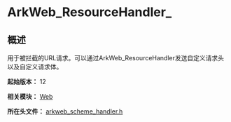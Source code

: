 # ArkWeb_ResourceHandler_

## 概述

用于被拦截的URL请求。可以通过ArkWeb_ResourceHandler发送自定义请求头以及自定义请求体。<br>

**起始版本：** 12

**相关模块：** [Web](capi-web.md)

**所在头文件：** [arkweb_scheme_handler.h](capi-arkweb-scheme-handler-h.md)

